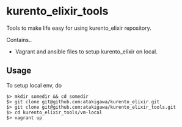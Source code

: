 # kurento_elixir_tools
Tools to make life easy for using kurento_elixir repository.

Contains..
- Vagrant and ansible files to setup kurento_elixir on local.


## Usage
To setup local env, do
```
$> mkdir somedir && cd somedir
$> git clone git@github.com:atakigawa/kurento_elixir.git
$> git clone git@github.com:atakigawa/kurento_elixir_tools.git
$> cd kurento_elixir_tools/vm-local
$> vagrant up
```

